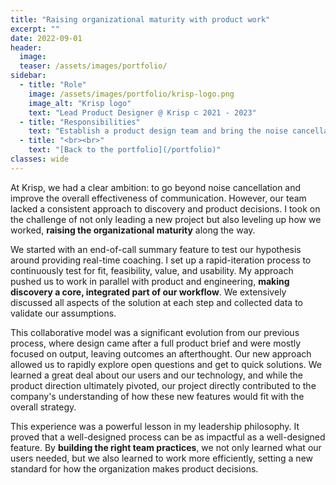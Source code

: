 ```yaml
---
title: "Raising organizational maturity with product work"
excerpt: ""
date: 2022-09-01
header:
  image:
  teaser: /assets/images/portfolio/
sidebar:
  - title: "Role"
    image: /assets/images/portfolio/krisp-logo.png
    image_alt: "Krisp logo"
    text: "Lead Product Designer @ Krisp ⊂ 2021 - 2023"
  - title: "Responsibilities"
    text: "Establish a product design team and bring the noise cancellation app to the next level"
  - title: "<br><br>" 
    text: "[Back to the portfolio](/portfolio)"
classes: wide
---
```


At Krisp, we had a clear ambition: to go beyond noise cancellation and improve the overall effectiveness of communication. However, our team lacked a consistent approach to discovery and product decisions. I took on the challenge of not only leading a new project but also leveling up how we worked, **raising the organizational maturity** along the way.

We started with an end-of-call summary feature to test our hypothesis around providing real-time coaching. I set up a rapid-iteration process to continuously test for fit, feasibility, value, and usability. My approach pushed us to work in parallel with product and engineering, **making discovery a core, integrated part of our workflow**. We extensively discussed all aspects of the solution at each step and collected data to validate our assumptions.

This collaborative model was a significant evolution from our previous process, where design came after a full product brief and were mostly focused on output, leaving outcomes an afterthought. Our new approach allowed us to rapidly explore open questions and get to quick solutions. We learned a great deal about our users and our technology, and while the product direction ultimately pivoted, our project directly contributed to the company's understanding of how these new features would fit with the overall strategy.

This experience was a powerful lesson in my leadership philosophy. It proved that a well-designed process can be as impactful as a well-designed feature. By **building the right team practices**, we not only learned what our users needed, but we also learned to work more efficiently, setting a new standard for how the organization makes product decisions.